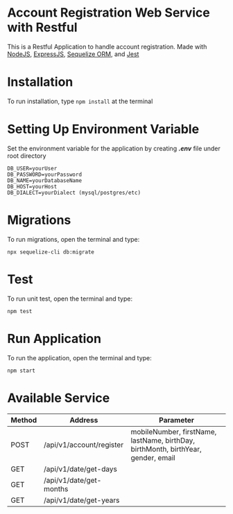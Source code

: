 # Account Registration Web Service with Restful

This is a Restful Application to handle account registration. Made with [NodeJS](https://nodejs.org/en/), [ExpressJS](https://expressjs.com/), [Sequelize ORM](https://sequelize.org/), and [Jest](https://jestjs.io/)

# Installation
To run installation, type `npm install` at the terminal

# Setting Up Environment Variable
Set the environment variable for the application by creating ***.env*** file under root directory

    DB_USER=yourUser
    DB_PASSWORD=yourPassword
    DB_NAME=yourDatabaseName
    DB_HOST=yourHost
    DB_DIALECT=yourDialect (mysql/postgres/etc)

# Migrations
To run migrations, open the terminal and type:

    npx sequelize-cli db:migrate

# Test
To run unit test, open the terminal and type:

    npm test

# Run Application
To run the application, open the terminal and type:

    npm start

# Available Service
|Method| Address | Parameter 
|--|--| -- |
| POST | /api/v1/account/register  | mobileNumber, firstName, lastName, birthDay, birthMonth, birthYear, gender, email
|GET| /api/v1/date/get-days |
|GET| /api/v1/date/get-months
|GET| /api/v1/date/get-years